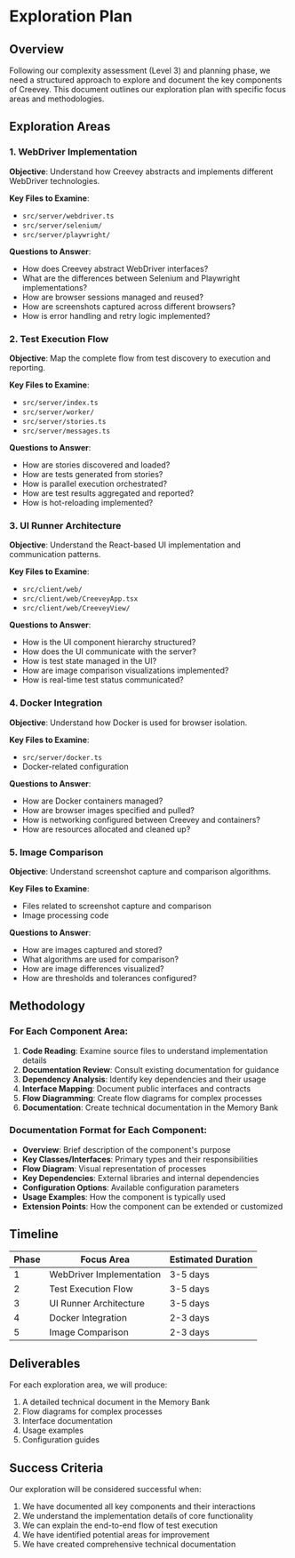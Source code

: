 # Exploration Plan

## Overview

Following our complexity assessment (Level 3) and planning phase, we need a structured approach to explore and document the key components of Creevey. This document outlines our exploration plan with specific focus areas and methodologies.

## Exploration Areas

### 1. WebDriver Implementation

**Objective**: Understand how Creevey abstracts and implements different WebDriver technologies.

**Key Files to Examine**:

- `src/server/webdriver.ts`
- `src/server/selenium/`
- `src/server/playwright/`

**Questions to Answer**:

- How does Creevey abstract WebDriver interfaces?
- What are the differences between Selenium and Playwright implementations?
- How are browser sessions managed and reused?
- How are screenshots captured across different browsers?
- How is error handling and retry logic implemented?

### 2. Test Execution Flow

**Objective**: Map the complete flow from test discovery to execution and reporting.

**Key Files to Examine**:

- `src/server/index.ts`
- `src/server/worker/`
- `src/server/stories.ts`
- `src/server/messages.ts`

**Questions to Answer**:

- How are stories discovered and loaded?
- How are tests generated from stories?
- How is parallel execution orchestrated?
- How are test results aggregated and reported?
- How is hot-reloading implemented?

### 3. UI Runner Architecture

**Objective**: Understand the React-based UI implementation and communication patterns.

**Key Files to Examine**:

- `src/client/web/`
- `src/client/web/CreeveyApp.tsx`
- `src/client/web/CreeveyView/`

**Questions to Answer**:

- How is the UI component hierarchy structured?
- How does the UI communicate with the server?
- How is test state managed in the UI?
- How are image comparison visualizations implemented?
- How is real-time test status communicated?

### 4. Docker Integration

**Objective**: Understand how Docker is used for browser isolation.

**Key Files to Examine**:

- `src/server/docker.ts`
- Docker-related configuration

**Questions to Answer**:

- How are Docker containers managed?
- How are browser images specified and pulled?
- How is networking configured between Creevey and containers?
- How are resources allocated and cleaned up?

### 5. Image Comparison

**Objective**: Understand screenshot capture and comparison algorithms.

**Key Files to Examine**:

- Files related to screenshot capture and comparison
- Image processing code

**Questions to Answer**:

- How are images captured and stored?
- What algorithms are used for comparison?
- How are image differences visualized?
- How are thresholds and tolerances configured?

## Methodology

### For Each Component Area:

1. **Code Reading**: Examine source files to understand implementation details
2. **Documentation Review**: Consult existing documentation for guidance
3. **Dependency Analysis**: Identify key dependencies and their usage
4. **Interface Mapping**: Document public interfaces and contracts
5. **Flow Diagramming**: Create flow diagrams for complex processes
6. **Documentation**: Create technical documentation in the Memory Bank

### Documentation Format for Each Component:

- **Overview**: Brief description of the component's purpose
- **Key Classes/Interfaces**: Primary types and their responsibilities
- **Flow Diagram**: Visual representation of processes
- **Key Dependencies**: External libraries and internal dependencies
- **Configuration Options**: Available configuration parameters
- **Usage Examples**: How the component is typically used
- **Extension Points**: How the component can be extended or customized

## Timeline

| Phase | Focus Area               | Estimated Duration |
| ----- | ------------------------ | ------------------ |
| 1     | WebDriver Implementation | 3-5 days           |
| 2     | Test Execution Flow      | 3-5 days           |
| 3     | UI Runner Architecture   | 3-5 days           |
| 4     | Docker Integration       | 2-3 days           |
| 5     | Image Comparison         | 2-3 days           |

## Deliverables

For each exploration area, we will produce:

1. A detailed technical document in the Memory Bank
2. Flow diagrams for complex processes
3. Interface documentation
4. Usage examples
5. Configuration guides

## Success Criteria

Our exploration will be considered successful when:

1. We have documented all key components and their interactions
2. We understand the implementation details of core functionality
3. We can explain the end-to-end flow of test execution
4. We have identified potential areas for improvement
5. We have created comprehensive technical documentation
